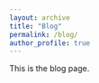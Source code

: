 ```yaml
---
layout: archive
title: "Blog"
permalink: /blog/
author_profile: true
---
```


This is the blog page. 